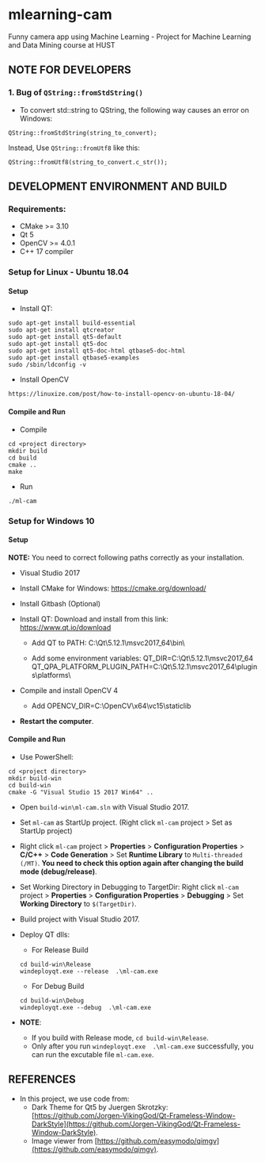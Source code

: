 # mlearning-cam
Funny camera app using Machine Learning - Project for Machine Learning and Data Mining course at HUST


## NOTE FOR DEVELOPERS

### 1. Bug of `QString::fromStdString()`

- To convert std::string to QString, the following way causes an error on Windows:

```
QString::fromStdString(string_to_convert);
```

Instead, Use `QString::fromUtf8` like this:
```
QString::fromUtf8(string_to_convert.c_str());
```

## DEVELOPMENT ENVIRONMENT AND BUILD

### Requirements:

- CMake >= 3.10
- Qt 5
- OpenCV >= 4.0.1
- C++ 17 compiler

### Setup for Linux - Ubuntu 18.04

#### Setup

- Install QT:

```
sudo apt-get install build-essential
sudo apt-get install qtcreator
sudo apt-get install qt5-default
sudo apt-get install qt5-doc
sudo apt-get install qt5-doc-html qtbase5-doc-html
sudo apt-get install qtbase5-examples
sudo /sbin/ldconfig -v
```

- Install OpenCV

```
https://linuxize.com/post/how-to-install-opencv-on-ubuntu-18-04/
```

#### Compile and Run

- Compile
```
cd <project directory>
mkdir build
cd build
cmake ..
make
```

- Run
```
./ml-cam
```

### Setup for Windows 10

#### Setup

**NOTE:** You need to correct following paths correctly as your installation.

- Visual Studio 2017

- Install CMake for Windows: https://cmake.org/download/

- Install Gitbash (Optional)

- Install QT: 
    Download and install from this link: https://www.qt.io/download

    + Add QT to PATH:
        C:\Qt\5.12.1\msvc2017_64\bin\

    + Add some environment variables:
        QT_DIR=C:\Qt\5.12.1\msvc2017_64
        QT_QPA_PLATFORM_PLUGIN_PATH=C:\Qt\5.12.1\msvc2017_64\plugins\platforms\

- Compile and install OpenCV 4
    + Add OPENCV_DIR=C:\OpenCV\x64\vc15\staticlib

- **Restart the computer**.


#### Compile and Run

- Use PowerShell:
```
cd <project directory>
mkdir build-win
cd build-win
cmake -G "Visual Studio 15 2017 Win64" ..
```

- Open `build-win\ml-cam.sln` with Visual Studio 2017.

- Set `ml-cam` as StartUp project. (Right click `ml-cam` project > Set as StartUp project)

- Right click `ml-cam` project > **Properties** > **Configuration Properties** > **C/C++** > **Code Generation** >  Set **Runtime Library** to `Multi-threaded (/MT)`. **You need to check this option again after changing the build mode (debug/release)**.

- Set Working Directory in Debugging to TargetDir: Right click `ml-cam` project > **Properties** > **Configuration Properties** > **Debugging** > Set **Working Directory** to `$(TargetDir)`. 

- Build project with Visual Studio 2017.

- Deploy QT dlls:

    + For Release Build
    ```
    cd build-win\Release
    windeployqt.exe --release  .\ml-cam.exe
    ```

    + For Debug Build
    ```
    cd build-win\Debug
    windeployqt.exe --debug  .\ml-cam.exe
    ```

- **NOTE**:
    + If you build with Release mode, `cd build-win\Release`.
    + Only after you run `windeployqt.exe  .\ml-cam.exe` successfully, you can run the excutable file `ml-cam.exe`.


## REFERENCES

- In this project, we use code from:
    + Dark Theme for Qt5 by Juergen Skrotzky: [https://github.com/Jorgen-VikingGod/Qt-Frameless-Window-DarkStyle](https://github.com/Jorgen-VikingGod/Qt-Frameless-Window-DarkStyle).
    + Image viewer from [https://github.com/easymodo/qimgv](https://github.com/easymodo/qimgv).